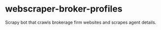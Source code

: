 # webscraper-broker-profiles
Scrapy bot that crawls brokerage firm websites and scrapes agent details.
